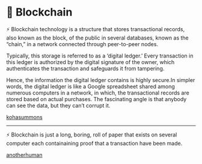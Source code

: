 # 🔗 Blockchain


 :zap: Blockchain technology is a structure that stores transactional records, also known as the block, of the public in several databases, known as the “chain,” in a network connected through peer-to-peer nodes. 

 Typically, this storage is referred to as a ‘digital ledger.’ Every transaction in this ledger is authorized by the digital signature of the owner, which authenticates the transaction and safeguards it from tampering. 

Hence, the information the digital ledger contains is highly secure.In simpler words, the digital ledger is like a Google spreadsheet shared among numerous computers in a network, in which, the transactional records are stored based on actual purchases. The fascinating angle is that anybody can see the data, but they can’t corrupt it.

[kohasummons](https://bl.com)

<hr />

:zap: Blockchain is just a long, boring, roll of paper that exists on several computer each containaining proof that a transaction have been made.

[anotherhuman](https://bl.com)
